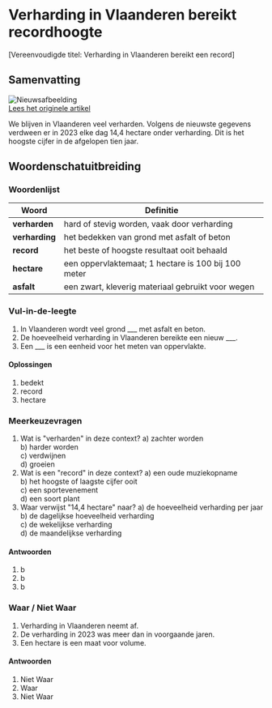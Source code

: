 # Verharding in Vlaanderen bereikt recordhoogte

[Vereenvoudigde titel: Verharding in Vlaanderen bereikt een record]

## Samenvatting

![Nieuwsafbeelding](https://prod-img.standaard.be/public/nieuws/ye9tbt-reportage-over-de-opbouw-van-studentenkoten-in-gent-hier-stropkaai-foto-jimmy-kets/alternates/BASE_SIXTEEN_NINE/Reportage%20over%20de%20opbouw%20van%20studentenkoten%20in%20Gent%20Hier%20Stropkaai%20Foto%20Jimmy%20Kets)   
[Lees het originele artikel](https://www.standaard.be/binnenland/verharding-van-vlaanderen-op-recordsnelheid-elke-dag-verdwijnt-14-hectare-onder-asfalt-en-beton/97565539.html)

We blijven in Vlaanderen veel verharden. Volgens de nieuwste gegevens verdween er in 2023 elke dag 14,4 hectare onder verharding. Dit is het hoogste cijfer in de afgelopen tien jaar.

## Woordenschatuitbreiding

### Woordenlijst

| Woord | Definitie |
|-------|-----------|
| **verharden** | hard of stevig worden, vaak door verharding |
| **verharding** | het bedekken van grond met asfalt of beton |
| **record** | het beste of hoogste resultaat ooit behaald |
| **hectare** | een oppervlaktemaat; 1 hectare is 100 bij 100 meter |
| **asfalt** | een zwart, kleverig materiaal gebruikt voor wegen |

### Vul-in-de-leegte
1. In Vlaanderen wordt veel grond ___ met asfalt en beton.
2. De hoeveelheid verharding in Vlaanderen bereikte een nieuw ___.
3. Een ___ is een eenheid voor het meten van oppervlakte.

#### Oplossingen
1. bedekt
2. record
3. hectare

### Meerkeuzevragen
1. Wat is "verharden" in deze context?
   a) zachter worden  
   b) harder worden  
   c) verdwijnen  
   d) groeien  
2. Wat is een "record" in deze context?
   a) een oude muziekopname  
   b) het hoogste of laagste cijfer ooit  
   c) een sportevenement  
   d) een soort plant  
3. Waar verwijst "14,4 hectare" naar?
   a) de hoeveelheid verharding per jaar  
   b) de dagelijkse hoeveelheid verharding  
   c) de wekelijkse verharding  
   d) de maandelijkse verharding  

#### Antwoorden
1. b
2. b
3. b

### Waar / Niet Waar
1. Verharding in Vlaanderen neemt af.  
2. De verharding in 2023 was meer dan in voorgaande jaren.  
3. Een hectare is een maat voor volume.  

#### Antwoorden
1. Niet Waar
2. Waar
3. Niet Waar
